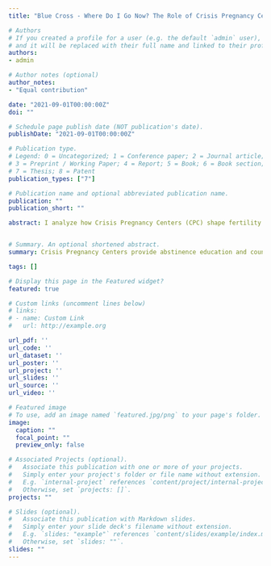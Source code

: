 ```yaml
---
title: "Blue Cross - Where Do I Go Now? The Role of Crisis Pregnancy Centers in Fertility Decisions"

# Authors
# If you created a profile for a user (e.g. the default `admin` user), write the username (folder name) here 
# and it will be replaced with their full name and linked to their profile.
authors:
- admin

# Author notes (optional)
author_notes:
- "Equal contribution"

date: "2021-09-01T00:00:00Z"
doi: ""

# Schedule page publish date (NOT publication's date).
publishDate: "2021-09-01T00:00:00Z"

# Publication type.
# Legend: 0 = Uncategorized; 1 = Conference paper; 2 = Journal article;
# 3 = Preprint / Working Paper; 4 = Report; 5 = Book; 6 = Book section;
# 7 = Thesis; 8 = Patent
publication_types: ["7"]

# Publication name and optional abbreviated publication name.
publication: ""
publication_short: ""

abstract: I analyze how Crisis Pregnancy Centers (CPC) shape fertility decisions by estimating a instrumental variable model that explicitly accounts for CPC location choices. CPCs provide abstinence education and counseling services from a “pro-life” (anti-abortion) perspective. I integrate a 30-year panel of CPCs and abortion providers with demographic group-level fertility outcomes in North Carolina and South Carolina. My results show that CPCs increase the local birth rate by 14.2 percent and lower the abortion rate by 30 percent. The effect is concentrated among girls between the ages of 10 and 19. These results align with the CPC objective to alter girls' and women’s abortion preferences and the CPC provision of abortion alternatives (adoption services). CPCs also make it more likely that a pregnancy occurs because the increase in the birth rate is greater than the drop in the abortion rate. This is best explained by CPC sexual abstinence education programs, which are aimed at high schoolers. 


# Summary. An optional shortened abstract.
summary: Crisis Pregnancy Centers provide abstinence education and counseling services from a “pro-life” (anti-abortion) perspective.

tags: []

# Display this page in the Featured widget?
featured: true

# Custom links (uncomment lines below)
# links:
# - name: Custom Link
#   url: http://example.org

url_pdf: ''
url_code: ''
url_dataset: ''
url_poster: ''
url_project: ''
url_slides: ''
url_source: ''
url_video: ''

# Featured image
# To use, add an image named `featured.jpg/png` to your page's folder. 
image:
  caption: ""
  focal_point: ""
  preview_only: false

# Associated Projects (optional).
#   Associate this publication with one or more of your projects.
#   Simply enter your project's folder or file name without extension.
#   E.g. `internal-project` references `content/project/internal-project/index.md`.
#   Otherwise, set `projects: []`.
projects: ""

# Slides (optional).
#   Associate this publication with Markdown slides.
#   Simply enter your slide deck's filename without extension.
#   E.g. `slides: "example"` references `content/slides/example/index.md`.
#   Otherwise, set `slides: ""`.
slides: ""
---
```



